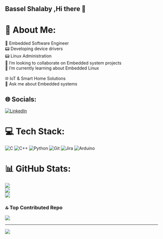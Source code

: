 ## Bassel Shalaby ,Hi there 👋 
# 💫 About Me:
🔭 Embedded Software Engineer<br>📟 Developing device drivers<br>📟 Linux Administration <br>👯 I’m looking to collaborate on Embedded system projects<br>🌱 I’m currently learning about Embedded Linux<br><br>🌐 IoT & Smart Home Solutions<br>💬 Ask me about Embedded systems


## 🌐 Socials:
[![LinkedIn](https://img.shields.io/badge/LinkedIn-%230077B5.svg?logo=linkedin&logoColor=white)](https://linkedin.com/in/https://www.linkedin.com/in/bassel-shalaby-23-1995bx/) 

# 💻 Tech Stack:
![C](https://img.shields.io/badge/c-%2300599C.svg?style=flat&logo=c&logoColor=white) ![C++](https://img.shields.io/badge/c++-%2300599C.svg?style=flat&logo=c%2B%2B&logoColor=white) ![Python](https://img.shields.io/badge/python-3670A0?style=flat&logo=python&logoColor=ffdd54) ![Git](https://img.shields.io/badge/git-%23F05033.svg?style=flat&logo=git&logoColor=white) ![Jira](https://img.shields.io/badge/jira-%230A0FFF.svg?style=flat&logo=jira&logoColor=white) ![Arduino](https://img.shields.io/badge/-Arduino-00979D?style=flat&logo=Arduino&logoColor=white)
# 📊 GitHub Stats:
![](https://github-readme-stats.vercel.app/api?username=BassilBx&theme=shadow_blue&hide_border=false&include_all_commits=true&count_private=true)<br/>
![](https://github-readme-streak-stats.herokuapp.com/?user=BassilBx&theme=shadow_blue&hide_border=false)<br/>
![](https://github-readme-stats.vercel.app/api/top-langs/?username=BassilBx&theme=shadow_blue&hide_border=false&include_all_commits=true&count_private=true&layout=compact)

### 🔝 Top Contributed Repo
![](https://github-contributor-stats.vercel.app/api?username=BassilBx&limit=5&theme=shadow_blue&combine_all_yearly_contributions=true)

---
[![](https://visitcount.itsvg.in/api?id=BassilBx&icon=5&color=4)](https://visitcount.itsvg.in)
